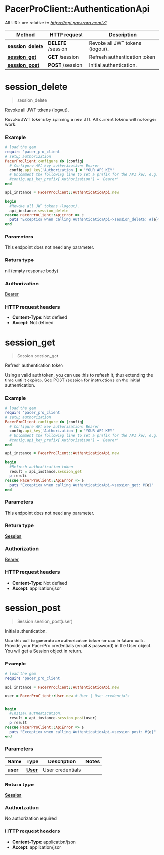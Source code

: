 # PacerProClient::AuthenticationApi

All URIs are relative to *https://api.pacerpro.com/v1*

Method | HTTP request | Description
------------- | ------------- | -------------
[**session_delete**](AuthenticationApi.md#session_delete) | **DELETE** /session | Revoke all JWT tokens (logout).
[**session_get**](AuthenticationApi.md#session_get) | **GET** /session | Refresh authentication token
[**session_post**](AuthenticationApi.md#session_post) | **POST** /session | Initial authentication.


# **session_delete**
> session_delete

Revoke all JWT tokens (logout).

Revoke JWT tokens by spinning a new JTI. All current tokens will no longer work.

### Example
```ruby
# load the gem
require 'pacer_pro_client'
# setup authorization
PacerProClient.configure do |config|
  # Configure API key authorization: Bearer
  config.api_key['Authorization'] = 'YOUR API KEY'
  # Uncomment the following line to set a prefix for the API key, e.g. 'Bearer' (defaults to nil)
  #config.api_key_prefix['Authorization'] = 'Bearer'
end

api_instance = PacerProClient::AuthenticationApi.new

begin
  #Revoke all JWT tokens (logout).
  api_instance.session_delete
rescue PacerProClient::ApiError => e
  puts "Exception when calling AuthenticationApi->session_delete: #{e}"
end
```

### Parameters
This endpoint does not need any parameter.

### Return type

nil (empty response body)

### Authorization

[Bearer](../README.md#Bearer)

### HTTP request headers

 - **Content-Type**: Not defined
 - **Accept**: Not defined



# **session_get**
> Session session_get

Refresh authentication token

Using a valid auth token, you can use this to refresh it, thus extending the time unti it expires. See POST /session for instructions on the initial authentication.

### Example
```ruby
# load the gem
require 'pacer_pro_client'
# setup authorization
PacerProClient.configure do |config|
  # Configure API key authorization: Bearer
  config.api_key['Authorization'] = 'YOUR API KEY'
  # Uncomment the following line to set a prefix for the API key, e.g. 'Bearer' (defaults to nil)
  #config.api_key_prefix['Authorization'] = 'Bearer'
end

api_instance = PacerProClient::AuthenticationApi.new

begin
  #Refresh authentication token
  result = api_instance.session_get
  p result
rescue PacerProClient::ApiError => e
  puts "Exception when calling AuthenticationApi->session_get: #{e}"
end
```

### Parameters
This endpoint does not need any parameter.

### Return type

[**Session**](Session.md)

### Authorization

[Bearer](../README.md#Bearer)

### HTTP request headers

 - **Content-Type**: Not defined
 - **Accept**: application/json



# **session_post**
> Session session_post(user)

Initial authentication.

Use this call to generate an authorization token for use in future calls. Provide your PacerPro credentials (email & password) in the User object. You will get a Session object in return.

### Example
```ruby
# load the gem
require 'pacer_pro_client'

api_instance = PacerProClient::AuthenticationApi.new

user = PacerProClient::User.new # User | User credentials


begin
  #Initial authentication.
  result = api_instance.session_post(user)
  p result
rescue PacerProClient::ApiError => e
  puts "Exception when calling AuthenticationApi->session_post: #{e}"
end
```

### Parameters

Name | Type | Description  | Notes
------------- | ------------- | ------------- | -------------
 **user** | [**User**](User.md)| User credentials | 

### Return type

[**Session**](Session.md)

### Authorization

No authorization required

### HTTP request headers

 - **Content-Type**: application/json
 - **Accept**: application/json



